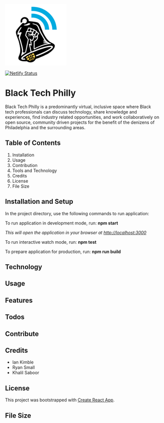 <img src="/src/components/assets/images/btp.png" 
width ="200" height="200" alt= "BlackTechPhillyLogo.png">

[![Netlify Status](https://api.netlify.com/api/v1/badges/3d03da3e-6b1e-4da1-8462-013438890af0/deploy-status)](https://app.netlify.com/sites/blacktechphilly/deploys)

# Black Tech Philly

Black Tech Philly is a predominantly virtual, inclusive space where Black tech professionals can discuss technology, share knowledge and experiences, find industry related opportunities, and work collaboratively on open source, community driven projects for the benefit of the denizens of Philadelphia and the surrounding areas.

## Table of Contents

1. Installation
2. Usage
3. Contribution
4. Tools and Technology
5. Credits
6. License
7. File Size

## Installation and Setup

In the project directory, use the following commands to run application:

To run application in development mode, run: **npm start**

_This will open the application in your browser at [http://localhost:3000](http://localhost:3000)_

To run interactive watch mode, run: **npm test**

To prepare application for production, run: **npm run build**

## Technology

## Usage

## Features

## Todos

## Contribute

## Credits

- Ian Kimble
- Ryan Small
- Khalil Saboor

## License

This project was bootstrapped with [Create React App](https://github.com/facebook/create-react-app).

## File Size
